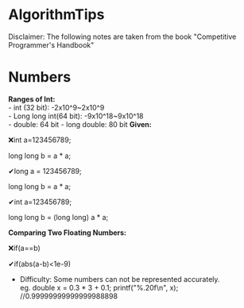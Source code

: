 # AlgorithmTips
Disclaimer: The following notes are taken from the book "Competitive Programmer's Handbook"
<h1>Numbers</h1>
<b>Ranges of Int:</b></br>  
- int (32 bit): -2x10^9~2x10^9</br>  
- Long long int(64 bit): -9x10^18~9x10^18</br>  
- double: 64 bit
- long double: 80 bit
<b>Given:</b>  

❌int a=123456789;  

long long b = a * a;  

✔long a = 123456789;  

long long b = a * a;  

✔int a=123456789;  

long long b = (long long) a * a;  

<b>Comparing Two Floating Numbers:</b>

❌if(a==b)

✔if(abs(a-b)<1e-9)

- Difficulty: Some numbers can not be represented accurately.</BR>
  eg. double x = 0.3 * 3 + 0.1;
      printf("%.20f\n", x); //0.99999999999999988898
